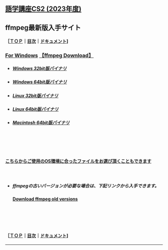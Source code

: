 ## [語学講座CS2 (2023年度)](https://csreviser.github.io/CaptureStream2/) 
## ffmpeg最新版入手サイト　
#### ［[ＴＯＰ](./)**｜**[目次](./#目次)**｜**[ドキュメント](./#ドキュメント-1)]
### [For Windows](https://www.gyan.dev/ffmpeg/builds/)               [【ffmpeg Download】](https://www.ffmpeg.org/download.html)        　                
   * ##### [Windows 32bit版バイナリ](https://github.com/sudo-nautilus/FFmpeg-Builds-Win32/wiki/Latest)         
   * ##### [Windows 64bit版バイナリ](https://github.com/BtbN/FFmpeg-Builds/wiki/Latest)   
   * ##### [Linux 32bit版バイナリ](https://johnvansickle.com/ffmpeg/builds/ffmpeg-git-i686-static.tar.xz)           
   * ##### [Linux 64bit版バイナリ](https://johnvansickle.com/ffmpeg/builds/ffmpeg-git-amd64-static.tar.xz)              
   * ##### [Macintosh 64bit版バイナリ](https://evermeet.cx/ffmpeg/)
#### 　　　　
#### 　　　　
#### [こちらからご使用のOS環境に合ったファイルをお選び頂くこともできます](https://ffbinaries.com/downloads)
#### 　　　　
* ##### ffmpegの古いバージョンが必要な場合は、下記リンクから入手できます。  
   #### [Download ffmpeg old versions](https://www.videohelp.com/software/ffmpeg/old-versions)          
#### 　　　　
#### 　　　　
#### ［[ＴＯＰ](./)**｜**[目次](./#目次)**｜**[ドキュメント](./#ドキュメント-1)]
*** 
 <link rel="shortcut icon" type="image/x-icon" href="https://avatars.githubusercontent.com/u/46049273?v=4">
 <meta name="twitter:image:src" content="https://avatars.githubusercontent.com/u/46049273?v=4">

